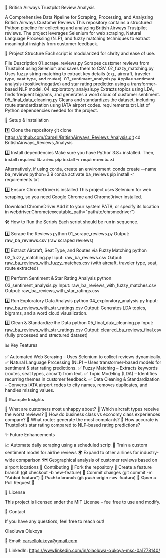 🛫 British Airways Trustpilot Review Analysis

A Comprehensive Data Pipeline for Scraping, Processing, and Analyzing British Airways Customer Reviews
This repository contains a structured Python pipeline for collecting and analyzing British Airways Trustpilot reviews. The project leverages Selenium for web scraping, Natural Language Processing (NLP), and fuzzy matching techniques to extract meaningful insights from customer feedback.

📂 Project Structure
Each script is modularized for clarity and ease of use.

File	Description
01_scrape_reviews.py	Scrapes customer reviews from Trustpilot using Selenium and saves them to CSV.
02_fuzzy_matching.py	Uses fuzzy string matching to extract key details (e.g., aircraft, traveler type, seat type, and routes).
03_sentiment_analysis.py	Applies sentiment analysis (positive/negative) and star rating prediction using a transformer-based NLP model.
04_exploratory_analysis.py	Extracts topics using LDA, finds frequent bigrams, and generates a word cloud of customer sentiment.
05_final_data_cleaning.py	Cleans and standardizes the dataset, including route standardization using IATA airport codes.
requirements.txt	List of Python dependencies needed for the project.

🚀 Setup & Installation

1️⃣ Clone the repository
git clone https://github.com/Carsell/BritishAirways_Reviews_Analysis.git
cd BritishAirways_Reviews_Analysis

2️⃣ Install dependencies
Make sure you have Python 3.8+ installed. Then, install required libraries:
pip install -r requirements.txt

Alternatively, if using conda, create an environment:
conda create --name ba_reviews python=3.9
conda activate ba_reviews
pip install -r requirements.txt

3️⃣ Ensure ChromeDriver is installed
This project uses Selenium for web scraping, so you need Google Chrome and ChromeDriver installed.

Download ChromeDriver
Add it to your system PATH, or specify its location in webdriver.Chrome(executable_path="path/to/chromedriver")

🛠️ How to Run the Scripts
Each script should be run in sequence.

1️⃣ Scrape the Reviews
python 01_scrape_reviews.py
Output: raw_ba_reviews.csv (raw scraped reviews)

2️⃣ Extract Aircraft, Seat Type, and Routes via Fuzzy Matching
python 02_fuzzy_matching.py
Input: raw_ba_reviews.csv
Output: raw_ba_reviews_with_fuzzy_matches.csv (with aircraft, traveler type, seat, route extracted)

3️⃣ Perform Sentiment & Star Rating Analysis
python 03_sentiment_analysis.py
Input: raw_ba_reviews_with_fuzzy_matches.csv
Output: raw_ba_reviews_with_star_ratings.csv

4️⃣ Run Exploratory Data Analysis
python 04_exploratory_analysis.py
Input: raw_ba_reviews_with_star_ratings.csv
Output: Generates LDA topics, bigrams, and a word cloud visualization.

5️⃣ Clean & Standardize the Data
python 05_final_data_cleaning.py
Input: raw_ba_reviews_with_star_ratings.csv
Output: cleaned_ba_reviews_final.csv (fully processed and structured dataset)

📊 Key Features

✅ Automated Web Scraping – Uses Selenium to collect reviews dynamically.
✅ Natural Language Processing (NLP) – Uses transformer-based models for sentiment & star rating predictions.
✅ Fuzzy Matching – Extracts keywords (routes, seat types, aircraft) from text.
✅ Topic Modeling (LDA) – Identifies recurring themes in customer feedback.
✅ Data Cleaning & Standardization – Converts IATA airport codes to city names, removes duplicates, and handles missing values.

📌 Example Insights

🔹 What are customers most unhappy about?
🔹 Which aircraft types receive the worst reviews?
🔹 How do business class vs economy class experiences compare?
🔹 What routes generate the most complaints?
🔹 How accurate is Trustpilot’s star rating compared to NLP-based rating predictions?

✨ Future Enhancements

📈 Automate daily scraping using a scheduled script
🤖 Train a custom sentiment model for airline reviews
🌍 Expand to other airlines for industry-wide comparison
🗺️ Geographical analysis of customer reviews based on airport locations
🤝 Contributing
🔹 Fork the repository
🔹 Create a feature branch (git checkout -b new-feature)
🔹 Commit changes (git commit -m "Added feature")
🔹 Push to branch (git push origin new-feature)
🔹 Open a Pull Request 🚀

📜 License

This project is licensed under the MIT License – feel free to use and modify.

📧 Contact

If you have any questions, feel free to reach out!

Olaoluwa Olukoya

📧 Email: carsellolukoya@gmail.com

🔗 LinkedIn: https://www.linkedin.com/in/olaoluwa-olukoya-msc-0a1778140/

